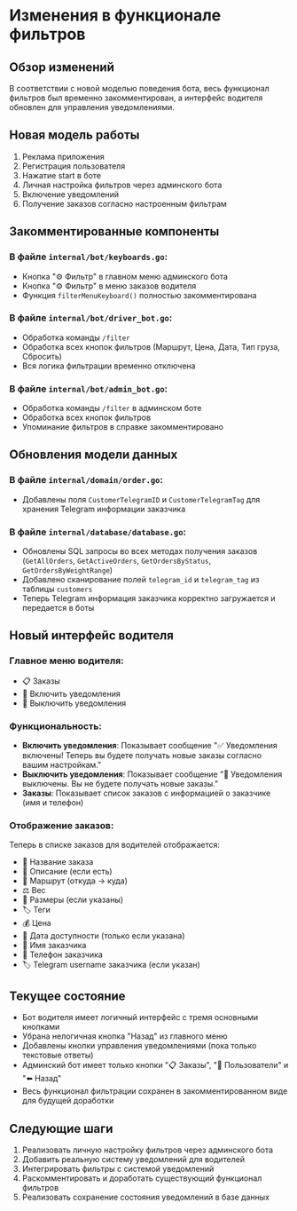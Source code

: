 # Изменения в функционале фильтров

## Обзор изменений
В соответствии с новой моделью поведения бота, весь функционал фильтров был временно закомментирован, а интерфейс водителя обновлен для управления уведомлениями.

## Новая модель работы
1. Реклама приложения
2. Регистрация пользователя
3. Нажатие start в боте
4. Личная настройка фильтров через админского бота
5. Включение уведомлений
6. Получение заказов согласно настроенным фильтрам

## Закомментированные компоненты

### В файле `internal/bot/keyboards.go`:
- Кнопка "⚙️ Фильтр" в главном меню админского бота
- Кнопка "⚙️ Фильтр" в меню заказов водителя
- Функция `filterMenuKeyboard()` полностью закомментирована

### В файле `internal/bot/driver_bot.go`:
- Обработка команды `/filter`
- Обработка всех кнопок фильтров (Маршрут, Цена, Дата, Тип груза, Сбросить)
- Вся логика фильтрации временно отключена

### В файле `internal/bot/admin_bot.go`:
- Обработка команды `/filter` в админском боте
- Обработка всех кнопок фильтров
- Упоминание фильтров в справке закомментировано

## Обновления модели данных

### В файле `internal/domain/order.go`:
- Добавлены поля `CustomerTelegramID` и `CustomerTelegramTag` для хранения Telegram информации заказчика

### В файле `internal/database/database.go`:
- Обновлены SQL запросы во всех методах получения заказов (`GetAllOrders`, `GetActiveOrders`, `GetOrdersByStatus`, `GetOrdersByWeightRange`)
- Добавлено сканирование полей `telegram_id` и `telegram_tag` из таблицы `customers`
- Теперь Telegram информация заказчика корректно загружается и передается в боты

## Новый интерфейс водителя

### Главное меню водителя:
- 📋 Заказы
- 🔔 Включить уведомления
- 🔕 Выключить уведомления

### Функциональность:
- **Включить уведомления**: Показывает сообщение "✅ Уведомления включены! Теперь вы будете получать новые заказы согласно вашим настройкам."
- **Выключить уведомления**: Показывает сообщение "🔕 Уведомления выключены. Вы не будете получать новые заказы."
- **Заказы**: Показывает список заказов с информацией о заказчике (имя и телефон)

### Отображение заказов:
Теперь в списке заказов для водителей отображается:
- 📝 Название заказа
- 📄 Описание (если есть)
- 📍 Маршрут (откуда → куда)
- ⚖️ Вес
- 📏 Размеры (если указаны)
- 🏷️ Теги
- 💰 Цена
- 📅 Дата доступности (только если указана)
- 👤 Имя заказчика
- 📱 Телефон заказчика
- 🏷️ Telegram username заказчика (если указан)

## Текущее состояние
- Бот водителя имеет логичный интерфейс с тремя основными кнопками
- Убрана нелогичная кнопка "Назад" из главного меню
- Добавлены кнопки управления уведомлениями (пока только текстовые ответы)
- Админский бот имеет только кнопки "📋 Заказы", "👥 Пользователи" и "⬅️ Назад"
- Весь функционал фильтрации сохранен в закомментированном виде для будущей доработки

## Следующие шаги
1. Реализовать личную настройку фильтров через админского бота
2. Добавить реальную систему уведомлений для водителей
3. Интегрировать фильтры с системой уведомлений
4. Раскомментировать и доработать существующий функционал фильтров
5. Реализовать сохранение состояния уведомлений в базе данных 